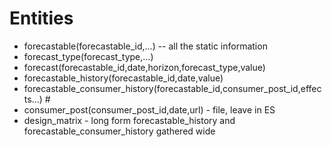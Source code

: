 # Entities

- forecastable(forecastable_id,...) -- all the static information 
- forecast_type(forecast_type,...)
- forecast(forecastable_id,date,horizon,forecast_type,value)
- forecastable_history(forecastable_id,date,value)
- forecastable_consumer_history(forecastable_id,consumer_post_id,effects...) # 
- consumer_post(consumer_post_id,date,url) - file, leave in ES
- design_matrix - long form forecastable_history and forecastable_consumer_history gathered wide



